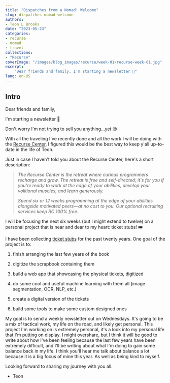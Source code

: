 ```yaml
---
title: "Dispatches from a Nomad: Welcome"
slug: dispatches-nomad-welcome
authors:
- Teon L Brooks
date: "2023-05-23"
categories:
- recurse
- nomad
- travel
collections:
- "Recurse"
coverImage: "/images/blog_images/recurse/week-01/recurse-week-01.jpg"
excerpt: 
    "Dear friends and family, I'm starting a newsletter 🎉"
lang: en-US
---
```


## Intro

Dear friends and family,

I'm starting a newsletter 🎉

Don't worry I'm not trying to sell you anything...yet 😉

With all the traveling I've recently done and all the work I will be doing with the [Recurse Center](https://recurse.com), I figured this would be the best way to keep y'all up-to-date in the life of Teon.

Just in case I haven't told you about the Recurse Center, here's a short description:

> *The Recurse Center is the retreat where curious programmers recharge and grow. The retreat is free and self-directed; it's for you if you're ready to work at the edge of your abilities, develop your volitional muscles, and learn generously.*
>
> *Spend six or 12 weeks programming at the edge of your abilities alongside motivated peers—at no cost to you. Our optional recruiting services keep RC 100% free.*

I will be focusing the next six weeks (but I might extend to twelve) on a personal project that is near and dear to my heart: ticket stubs! 🎟️

I have been collecting [ticket stubs](https://drive.google.com/open?id=1r01h2-uRUJw43Aho1JDoXy503i2lCney&usp=drive_fs) for the past twenty years. One goal of the project is to:

1. finish arranging the last few years of the book

2. digitize the scrapbook containing them

3. build a web app that showcasing the physical tickets, digitized

4. do some cool and useful machine learning with them all (image segmentation, OCR, NLP, etc.)

5. create a digital version of the tickets

6. build some tools to make some custom designed ones

My goal is to send a weekly newsletter out on Wednesdays. It's going to be a mix of tactical work, my life on the road, and likely get personal. This project I'm working on is extremely personal, it's a look into my personal life that I'm putting on display. I might overshare, but I think it will be good to write about how I've been feeling because the last few years have been extremely difficult, and I'll be writing about what I'm doing to gain some balance back in my life. I think you'll hear me talk about balance a lot because it is a big focus of mine this year. As well as being kind to myself.

Looking forward to sharing my journey with you all.

- Teon